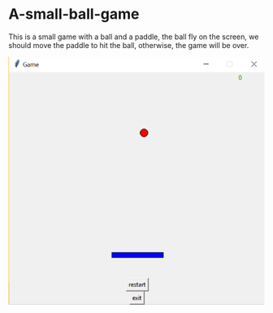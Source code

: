 # A-small-ball-game
This is a small game with a ball and a paddle, the ball fly on the screen, we should move the paddle to hit the ball, otherwise, the game will be over.

![Game](/game.PNG)
